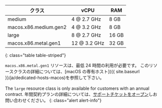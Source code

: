 | クラス                   | vCPU         | RAM   |
| --------------------- | ------------ | ----- |
| medium                | 4 @ 2.7 GHz  | 8 GB  |
| macos.x86.medium.gen2 | 4 @ 3.2 GHz  | 8 GB  |
| large                 | 8 @ 2.7 GHz  | 16 GB |
| macos.x86.metal.gen1  | 12 @ 3.2 GHz | 32 GB |
{: class="table table-striped"}

`macos.x86.metal.gen1` リソースは、最低 24 時間の利用が必要です。 このリソースクラスの詳細については、[macOS の専有ホスト]({{ site.baseurl }}/ja/dedicated-hosts-macos)を参照して下さい。
<br />
<br />
The `large` resource class is only available for customers with an annual contract. 年間契約プランの詳細については、[サポートチケットをオープン](https://support.circleci.com/hc/ja/requests/new)しお問い合わせください。
{: class="alert alert-info"}